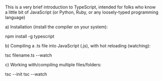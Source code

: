 This is a very brief introduction to TypeScript, intended for folks who know a little bit of JavaScript (or Python, Ruby, or any loosely-typed programming language)


a)  Installation (install the compiler on your system):

  npm install -g typescript

b)  Compiling a .ts file into JavaScript (.js), with hot reloading (watching):

  tsc filename.ts --watch

c)  Working with/compiling multiple files/folders:

  tsc --init
  tsc --watch